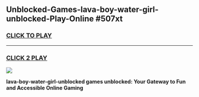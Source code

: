 
## Unblocked-Games-lava-boy-water-girl-unblocked-Play-Online #507xt
<h3>
<a href="https://news.freeplayer.one?title=lava-boy-water-girl-unblocked&ref=3">CLICK TO PLAY</a></h3>
<hr>

<h3>
<a href="https://news.freeplayer.one?title=lava-boy-water-girl-unblocked&ref=3">CLICK 2 PLAY</a>
  
</h3>

<a href="https://news.freeplayer.one?title=lava-boy-water-girl-unblocked&ref=3"><img src="https://clearcache.store/games.png"></a>


**lava-boy-water-girl-unblocked games unblocked: Your Gateway to Fun and Accessible Online Gaming**
